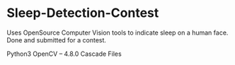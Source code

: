 # Sleep-Detection-Contest
Uses OpenSource Computer Vision tools to indicate sleep on a human face. Done and submitted for a contest.

Python3
OpenCV – 4.8.0
Cascade Files
